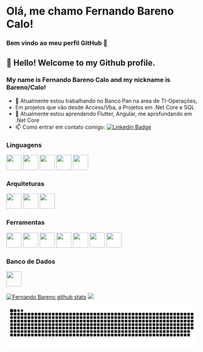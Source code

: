 # Olá, me chamo Fernando Bareno Calo! 
### Bem vindo ao meu perfil GitHub 👋

## 👋 Hello! Welcome to my Github profile.
### My name is Fernando Bareno Calo and my nickname is Bareno/Calo!

- 🔭 Atualmente estou trabalhando no Banco Pan na area de TI-Operações, 
-   Em projetos que vão desde Access/Vba, a Projetos em .Net Core e SQL
- 🌱 Atualmente estou aprendendo Flutter, Angular, me aprofundando em .Net Core
- 📫 Como entrar em contato comigo: [![Linkedin Badge](https://img.shields.io/badge/-LinkedIn-blue?style=flat-square&logo=Linkedin&logoColor=white&link=https://www.linkedin.com/in/fernando-bareno-calo/)](https://www.linkedin.com/in/fernando-bareno-calo/)



### Linguagens
<img src="https://cdn.jsdelivr.net/gh/devicons/devicon/icons/csharp/csharp-original.svg" width="40" height="40"/> <img src="https://cdn.jsdelivr.net/gh/devicons/devicon/icons/javascript/javascript-original.svg" width="40" height="40"/> <img src="https://cdn.jsdelivr.net/gh/devicons/devicon/icons/python/python-original.svg" width="40" height="40"/> <img src="https://cdn.jsdelivr.net/gh/devicons/devicon/icons/dart/dart-original.svg" width="40" height="40"/> <img src="https://cdn.jsdelivr.net/gh/devicons/devicon/icons/r/r-original.svg" width="40" height="40"/>

### Arquiteturas
<img src="https://cdn.jsdelivr.net/gh/devicons/devicon/icons/dotnetcore/dotnetcore-original.svg" width="40" height="40"/> <img src="https://cdn.jsdelivr.net/gh/devicons/devicon/icons/flutter/flutter-original.svg" width="40" height="40"/> <img src="https://cdn.jsdelivr.net/gh/devicons/devicon/icons/angularjs/angularjs-original.svg" width="40" height="40"/>

### Ferramentas
<img src="https://cdn.jsdelivr.net/gh/devicons/devicon/icons/git/git-original.svg" width="40" height="40"/> <img src="https://cdn.jsdelivr.net/gh/devicons/devicon/icons/jira/jira-original-wordmark.svg" width="40" height="40"/> <img src="https://cdn.jsdelivr.net/gh/devicons/devicon/icons/visualstudio/visualstudio-plain.svg" width="40" height="40"/> <img src="https://cdn.jsdelivr.net/gh/devicons/devicon/icons/vscode/vscode-original.svg" width="40" height="40"/> <img src="https://cdn.jsdelivr.net/gh/devicons/devicon/icons/intellij/intellij-original-wordmark.svg"  width="40" height="40"/> <img src="https://cdn.jsdelivr.net/gh/devicons/devicon/icons/jupyter/jupyter-original-wordmark.svg" width="40" height="40" /> <img src="https://cdn.jsdelivr.net/gh/devicons/devicon/icons/rstudio/rstudio-original.svg" width="40" height="40" />

### Banco de Dados
<img  class="change-my-color" src="https://cdn.jsdelivr.net/gh/devicons/devicon/icons/microsoftsqlserver/microsoftsqlserver-plain-wordmark.svg" width="40" height="40"/>


[![Fernando Bareno github stats](https://github-readme-stats.vercel.app/api?username=nando1507&theme=dark&show_icons=true&count_private=true)](https://github.com/nando1507)
<img src="https://github-readme-stats.vercel.app/api/top-langs/?username=nando1507&layout=compact&langs_count=7&theme=dark"/>


![Snake animation](https://github.com/nando1507/nando1507/blob/output/github-contribution-grid-snake.svg)
